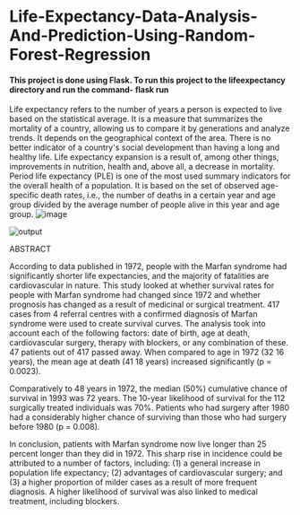 # Life-Expectancy-Data-Analysis-And-Prediction-Using-Random-Forest-Regression

#### This project is done using Flask. To run this project to the lifeexpectancy directory and run the command- flask run


Life expectancy refers to the number of years a person is expected to live based on the statistical average. It is a measure that summarizes the mortality of a country, allowing us to compare it by generations and analyze trends. It depends on the geographical context of the area. There is no better indicator of a country's social development than having a long and healthy life. Life expectancy expansion is a result of, among other things, improvements in nutrition, health and, above all, a decrease in mortality.
Period life expectancy (PLE) is one of the most used summary indicators for the overall health of a population. It is based on the set of observed age-specific death rates, i.e., the number of deaths in a certain year and age group divided by the average number of people alive in this year and age group.
![image](https://user-images.githubusercontent.com/92975337/183569907-7a7920dc-c810-4a6f-a0ee-bd3bace799f3.png)

![output](https://user-images.githubusercontent.com/93238151/190052295-b0bce5fc-6c94-433b-985a-f99891fdb89c.png)


ABSTRACT 

According to data published in 1972, people with the Marfan syndrome had significantly shorter life expectancies, and the majority of fatalities are cardiovascular in nature. This study looked at whether survival rates for people with Marfan syndrome had changed since 1972 and whether prognosis has changed as a result of medicinal or surgical treatment. 417 cases from 4 referral centres with a confirmed diagnosis of Marfan syndrome were used to create survival curves. The analysis took into account each of the following factors: date of birth, age at death, cardiovascular surgery, therapy with blockers, or any combination of these. 47 patients out of 417 passed away. When compared to age in 1972 (32 16 years), the mean age at death (41 18 years) increased significantly (p = 0.0023).

Comparatively to 48 years in 1972, the median (50%) cumulative chance of survival in 1993 was 72 years. The 10-year likelihood of survival for the 112 surgically treated individuals was 70%. Patients who had surgery after 1980 had a considerably higher chance of surviving than those who had surgery before 1980 (p = 0.008).

In conclusion, patients with Marfan syndrome now live longer than 25 percent longer than they did in 1972. This sharp rise in incidence could be attributed to a number of factors, including: (1) a general increase in population life expectancy; (2) advantages of cardiovascular surgery; and (3) a higher proportion of milder cases as a result of more frequent diagnosis. A higher likelihood of survival was also linked to medical treatment, including blockers.
